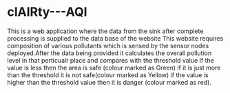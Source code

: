 # clAIRty---AQI 
This is a web application where the data from the sink after complete processing is supplied to the data base of the website This website requires composition of various pollutants which is sensed by the sensor nodes deployed.After the data being provided it calculates the overall pollution level in that perticualr place and compares with the threshold value If the value is less then the area is safe (colour marked as Green) if it is just more than the threshold it is not safe(colour marked as Yellow) if the value is higher than the threshold value then it is danger (colour marked as red).

